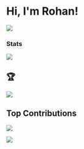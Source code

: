 # Hi, I'm Rohan!

![](https://quotes-github-readme.vercel.app/api?type=horizontal&theme=radical)

### Stats
<!--![](https://github-readme-stats.vercel.app/api?username=rohan-patra&theme=dark&hide_border=false&include_all_commits=true&count_private=true)<br/>
![](https://github-readme-streak-stats.herokuapp.com/?user=rohan-patra&theme=dark&hide_border=false)<br/>-->
![](https://github-readme-stats.vercel.app/api/top-langs/?username=rohan-patra&theme=dark&hide_border=false&include_all_commits=true&count_private=true&layout=compact)

## 🏆
![](https://github-profile-trophy.vercel.app/?username=rohan-patra&theme=radical&no-frame=false&no-bg=true&margin-w=4)

## Top Contributions
![](https://github-contributor-stats.vercel.app/api?username=rohan-patra&limit=10&theme=dark&combine_all_yearly_contributions=true)

![](https://visitcount.itsvg.in/api?id=rohan-patra&icon=0&color=0)

